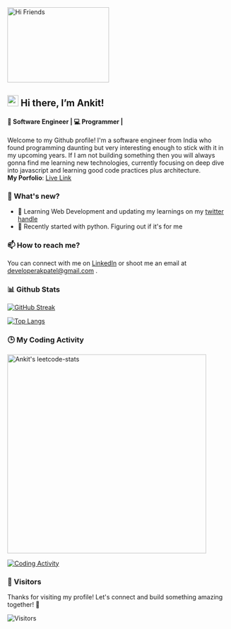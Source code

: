 <img alt="Hi Friends" src="https://user-images.githubusercontent.com/83267083/209559829-6d870627-a58f-4dbc-9f17-5cb63db4a4a4.gif" width="230" height="170">

## <img src="/../AssestsBranch/Hi.gif" height="25"> Hi there, I’m Ankit! 
#### 🤖 Software Engineer | 💻 Programmer |

Welcome to my Github profile! I'm a software engineer from India who found programming daunting but very interesting enough to stick with it in my upcoming years. If I am not building something then you will always gonna find me learning new technologies, currently focusing on deep dive into javascript and learning good code practices plus architecture. <br />
**My Porfolio**: <a href="https://ankit-dev-portfolio.vercel.app/" target="_blank">Live Link</a>

### 🔭 What's new?

<!-- - 💻 Working on building robust and scalable software systems -->
<!-- -🌱  Learning new programming languages and frameworks -->
- 🌱 Learning Web Development and updating my learnings on my [twitter handle](https://twitter.com/Its_AKPatel)
- 🐍 Recently started with python. Figuring out if it's for me
<!-- - 🚀 Exploring the latest advancements in the tech industry  -->

<!--
### 💞️ Open Source Contributions

It's just amazing that your code can help millions of people. I'm passionate about contributing to open source projects, collaborating with other developers, and helping to make the world a better place through technology. 
-->
### 📫 How to reach me?

You can connect with me on [LinkedIn](http://www.linkedin.com/in/itsakpatel) or shoot me an email at developerakpatel@gmail.com .
<!--
### ⚡ Fun fact: 
<img src="/../AssestsBranch/anime.gif" height="50"> I absolutely love anime! 
-->
<!--
### 💭 My Procrastination Killer

<img src="/../AssestsBranch/linux-computer.gif" height = "50"> &nbsp; Remember, 10 minutes a day keeps procrastination at bay! 💯 
-->
### 📊 Github Stats 

[![GitHub Streak](http://github-readme-streak-stats.herokuapp.com?user=itsankitpatel&theme=buefy&background=FFFFFF)](https://github.com/ItsAnkitPatel)

 [![Top Langs](https://github-readme-stats.vercel.app/api/top-langs?username=itsankitpatel&show_icons=true&locale=en&layout=compact)](https://github.com/ItsAnkitPatel) 

<!--
### 💻 Technologies & Tools
<p align="center">
  <img src="https://img.shields.io/badge/JavaScript-444444?style=flat-square&logo=javascript" alt="JavaScript" />
  <img src="https://img.shields.io/badge/React-444444?style=flat-square&logo=react" alt="React" />
  <img src="https://img.shields.io/badge/Redux-444444?style=flat-square&logo=redux" alt="Redux" />
  <img src="https://img.shields.io/badge/Node.js-444444?style=flat-square&logo=node.js" alt="Node.js" />
  <img src="https://img.shields.io/badge/Express.js-444444?style=flat-square&logo=express" alt="Express.js" />
  <img src="https://img.shields.io/badge/MongoDB-444444?style=flat-square&logo=mongodb" alt="MongoDB" />
  <img src="https://img.shields.io/badge/Git-444444?style=flat-square&logo=git" alt="Git" />
</p>
-->

### 🕒 My Coding Activity 

<a href="https://leetcode.com/ItsAkPatel/" target="_blank"><img src="https://leetcard.jacoblin.cool/ItsAkPatel?hide=ranking&theme=unicorn&extension=heatmap" alt="Ankit's leetcode-stats" width="450" ></a>

[![Coding Activity](https://wakatime.com/badge/user/6b7cac37-991e-4ffb-b45b-e24bc4871035.svg)](https://wakatime.com/@6b7cac37-991e-4ffb-b45b-e24bc4871035)

### 👀 Visitors
<!-- Thanks for stopping by! Don't forget to give me a follow and say hi. -->
Thanks for visiting my profile! Let's connect and build something amazing together! 🙌

<!-- [![visitors](https://visitor-badge.laobi.icu/badge?page_id=ItsAnkitPatel)](https://github.com/ItsAnkitPatel) -->
![Visitors](https://api.visitorbadge.io/api/visitors?path=https%3A%2F%2Fgithub.com%2FItsAnkitPatel%2FItsAnkitPatel&countColor=%232ccce4&style=plastic)

